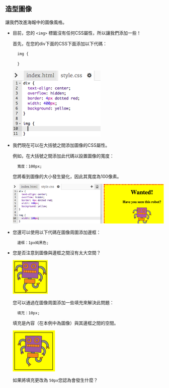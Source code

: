 ## 造型圖像

讓我們改進海報中的圖像風格。

+ 目前，您的 `<img>` 標籤沒有任何CSS屬性，所以讓我們添加一些！
    
    首先，在您的div下面的CSS下面添加以下代碼：
    
        img {
        
        }
        
    
    ![截圖](images/wanted-img-css.png)

+ 我們現在可以在大括號之間添加圖像的CSS屬性。
    
    例如，在大括號之間添加此代碼以設置圖像的寬度：
    
        寬度：100px;
        
    
    您將看到圖像的大小發生變化，因此其寬度為100像素。
    
    ![截圖](images/wanted-img-width.png)

+ 您還可以使用以下代碼在圖像周圍添加邊框：
    
        邊框：1px純黑色;
        

+ 您是否注意到圖像與邊框之間沒有太大空間？
    
    ![截圖](images/wanted-img-border.png)
    
    您可以通過在圖像周圍添加一些填充來解決此問題：
    
        填充：10px;
        
    
    填充是內容（在本例中為圖像）與其邊框之間的空間。
    
    ![截圖](images/wanted-img-padding.png)
    
    如果將填充更改為 `50px`您認為會發生什麼？